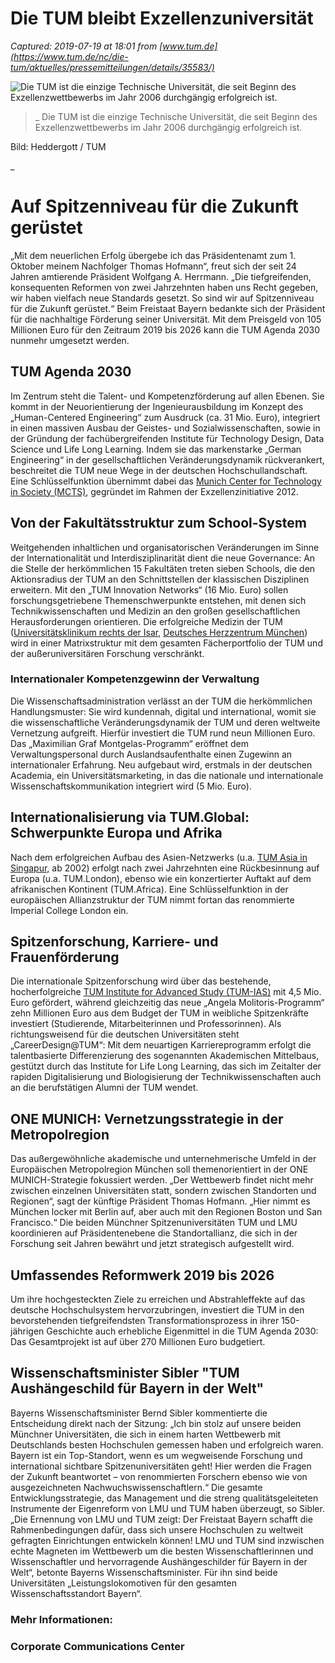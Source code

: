 # Die TUM bleibt Exzellenzuniversität

_Captured: 2019-07-19 at 18:01 from [www.tum.de](https://www.tum.de/nc/die-tum/aktuelles/pressemitteilungen/details/35583/)_

![Die TUM ist die einzige Technische Universität, die seit Beginn des Exzellenzwettbewerbs im Jahr 2006 durchgängig erfolgreich ist.](https://www.tum.de/fileadmin/_processed_/0/1/csm_190327_MuenchenStartups_Slide_056c266f60.jpg)

> _ Die TUM ist die einzige Technische Universität, die seit Beginn des Exzellenzwettbewerbs im Jahr 2006 durchgängig erfolgreich ist. 

Bild: Heddergott / TUM 

_

# Auf Spitzenniveau für die Zukunft gerüstet

„Mit dem neuerlichen Erfolg übergebe ich das Präsidentenamt zum 1. Oktober meinem Nachfolger Thomas Hofmann“, freut sich der seit 24 Jahren amtierende Präsident Wolfgang A. Herrmann. „Die tiefgreifenden, konsequenten Reformen von zwei Jahrzehnten haben uns Recht gegeben, wir haben vielfach neue Standards gesetzt. So sind wir auf Spitzenniveau für die Zukunft gerüstet.“ Beim Freistaat Bayern bedankte sich der Präsident für die nachhaltige Förderung seiner Universität. Mit dem Preisgeld von 105 Millionen Euro für den Zeitraum 2019 bis 2026 kann die TUM Agenda 2030 nunmehr umgesetzt werden.

## TUM Agenda 2030 

Im Zentrum steht die Talent- und Kompetenzförderung auf allen Ebenen. Sie kommt in der Neuorientierung der Ingenieurausbildung im Konzept des „Human-Centered Engineering“ zum Ausdruck (ca. 31 Mio. Euro), integriert in einen massiven Ausbau der Geistes- und Sozialwissenschaften, sowie in der Gründung der fachübergreifenden Institute für Technology Design, Data Science und Life Long Learning. Indem sie das markenstarke „German Engineering“ in der gesellschaftlichen Veränderungsdynamik rückverankert, beschreitet die TUM neue Wege in der deutschen Hochschullandschaft. Eine Schlüsselfunktion übernimmt dabei das [Munich Center for Technology in Society (MCTS)](https://www.mcts.tum.de/), gegründet im Rahmen der Exzellenzinitiative 2012.

## Von der Fakultätsstruktur zum School-System

Weitgehenden inhaltlichen und organisatorischen Veränderungen im Sinne der Internationalität und Interdisziplinarität dient die neue Governance: An die Stelle der herkömmlichen 15 Fakultäten treten sieben Schools, die den Aktionsradius der TUM an den Schnittstellen der klassischen Disziplinen erweitern. Mit den „TUM Innovation Networks“ (16 Mio. Euro) sollen forschungsgetriebene Themenschwerpunkte entstehen, mit denen sich Technikwissenschaften und Medizin an den großen gesellschaftlichen Herausforderungen orientieren. Die erfolgreiche Medizin der TUM ([Universitätsklinikum rechts der Isar](https://www.mri.tum.de/), [Deutsches Herzzentrum München](https://www.dhm.mhn.de/de/home.cfm)) wird in einer Matrixstruktur mit dem gesamten Fächerportfolio der TUM und der außeruniversitären Forschung verschränkt.

### Internationaler Kompetenzgewinn der Verwaltung

Die Wissenschaftsadministration verlässt an der TUM die herkömmlichen Handlungsmuster: Sie wird kundennah, digital und international, womit sie die wissenschaftliche Veränderungsdynamik der TUM und deren weltweite Vernetzung aufgreift. Hierfür investiert die TUM rund neun Millionen Euro. Das „Maximilian Graf Montgelas-Programm“ eröffnet dem Verwaltungspersonal durch Auslandsaufenthalte einen Zugewinn an internationaler Erfahrung. Neu aufgebaut wird, erstmals in der deutschen Academia, ein Universitätsmarketing, in das die nationale und internationale Wissenschaftskommunikation integriert wird (5 Mio. Euro).

## Internationalisierung via TUM.Global: Schwerpunkte Europa und Afrika

Nach dem erfolgreichen Aufbau des Asien-Netzwerks (u.a. [TUM Asia in Singapur,](https://www.tum.de/global/tum-asia/) ab 2002) erfolgt nach zwei Jahrzehnten eine Rückbesinnung auf Europa (u.a. TUM.London), ebenso wie ein konzertierter Auftakt auf dem afrikanischen Kontinent (TUM.Africa). Eine Schlüsselfunktion in der europäischen Allianzstruktur der TUM nimmt fortan das renommierte Imperial College London ein.

## Spitzenforschung, Karriere- und Frauenförderung

Die internationale Spitzenforschung wird über das bestehende, hocherfolgreiche [TUM Institute for Advanced Study (TUM-IAS)](https://www.ias.tum.de/start/) mit 4,5 Mio. Euro gefördert, während gleichzeitig das neue „Angela Molitoris-Programm“ zehn Millionen Euro aus dem Budget der TUM in weibliche Spitzenkräfte investiert (Studierende, Mitarbeiterinnen und Professorinnen). Als richtungsweisend für die deutschen Universitäten steht „CareerDesign@TUM“: Mit dem neuartigen Karriereprogramm erfolgt die talentbasierte Differenzierung des sogenannten Akademischen Mittelbaus, gestützt durch das Institute for Life Long Learning, das sich im Zeitalter der rapiden Digitalisierung und Biologisierung der Technikwissenschaften auch an die berufstätigen Alumni der TUM wendet.

##  ONE MUNICH: Vernetzungsstrategie in der Metropolregion

Das außergewöhnliche akademische und unternehmerische Umfeld in der Europäischen Metropolregion München soll themenorientiert in der ONE MUNICH-Strategie fokussiert werden. „Der Wettbewerb findet nicht mehr zwischen einzelnen Universitäten statt, sondern zwischen Standorten und Regionen“, sagt der künftige Präsident Thomas Hofmann. „Hier nimmt es München locker mit Berlin auf, aber auch mit den Regionen Boston und San Francisco.“ Die beiden Münchner Spitzenuniversitäten TUM und LMU koordinieren auf Präsidentenebene die Standortallianz, die sich in der Forschung seit Jahren bewährt und jetzt strategisch aufgestellt wird.

## Umfassendes Reformwerk 2019 bis 2026

Um ihre hochgesteckten Ziele zu erreichen und Abstrahleffekte auf das deutsche Hochschulsystem hervorzubringen, investiert die TUM in den bevorstehenden tiefgreifendsten Transformationsprozess in ihrer 150-jährigen Geschichte auch erhebliche Eigenmittel in die TUM Agenda 2030: Das Gesamtprojekt ist auf über 270 Millionen Euro budgetiert.

## Wissenschaftsminister Sibler "TUM Aushängeschild für Bayern in der Welt"

Bayerns Wissenschaftsminister Bernd Sibler kommentierte die Entscheidung direkt nach der Sitzung: „Ich bin stolz auf unsere beiden Münchner Universitäten, die sich in einem harten Wettbewerb mit Deutschlands besten Hochschulen gemessen haben und erfolgreich waren. Bayern ist ein Top-Standort, wenn es um wegweisende Forschung und international sichtbare Spitzenuniversitäten geht! Hier werden die Fragen der Zukunft beantwortet – von renommierten Forschern ebenso wie von ausgezeichneten Nachwuchswissenschaftlern.“ Die gesamte Entwicklungsstrategie, das Management und die streng qualitätsgeleiteten Instrumente der Eigenreform von LMU und TUM haben überzeugt, so Sibler. „Die Ernennung von LMU und TUM zeigt: Der Freistaat Bayern schafft die Rahmenbedingungen dafür, dass sich unsere Hochschulen zu weltweit gefragten Einrichtungen entwickeln können! LMU und TUM sind inzwischen echte Magneten im Wettbewerb um die besten Wissenschaftlerinnen und Wissenschaftler und hervorragende Aushängeschilder für Bayern in der Welt“, betonte Bayerns Wissenschaftsminister. Für ihn sind beide Universitäten „Leistungslokomotiven für den gesamten Wissenschaftsstandort Bayern“. 

###  Mehr Informationen: 

###  Corporate Communications Center 
